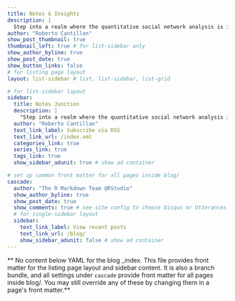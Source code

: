 ```yaml
---
title: Notes & Insights
description: |
  Step into a realm where the quantitative social network analysis is illuminated through the powerful lens of the R language. Here, programming intertwines with abundant data extracted from egocentric and sociocentric networks. Embark on an enlightening journey that delves into topics such as Social Capital, Social Inequalities, and Social Network Analysis—a perspective tailored to unveil the multifaceted layers of societal dynamics. This landscape provides a gateway to a sophisticated comprehension of societal structures and fervently encourages you to share and enhance your insights openly.
author: "Roberto Cantillan"
show_post_thumbnail: true
thumbnail_left: true # for list-sidebar only
show_author_byline: true
show_post_date: true
show_button_links: false
# for listing page layout
layout: list-sidebar # list, list-sidebar, list-grid

# for list-sidebar layout
sidebar: 
  title: Notes Junction
  description: |
    "Step into a realm where the quantitative social network analysis is illuminated through the powerful lens of the R language. Here, programming intertwines with abundant data extracted from egocentric and sociocentric networks. Embark on an enlightening journey that delves into topics such as Social Capital, Social Inequalities, and Social Network Analysis—a perspective tailored to unveil the multifaceted layers of societal dynamics. This landscape provides a gateway to a sophisticated comprehension of societal structures and fervently encourages you to share and enhance your insights openly." 
  author: "Roberto Cantillan"
  text_link_label: Subscribe via RSS
  text_link_url: /index.xml
  categories_link: true
  series_link: true
  tags_link: true
  show_sidebar_adunit: true # show ad container

# set up common front matter for all pages inside blog/
cascade:
  author: "The R Markdown Team @RStudio"
  show_author_byline: true
  show_post_date: true
  show_comments: true # see site config to choose Disqus or Utterances
  # for single-sidebar layout
  sidebar:
    text_link_label: View recent posts
    text_link_url: /blog/
    show_sidebar_adunit: false # show ad container
---
```


** No content below YAML for the blog _index. This file provides front matter for the listing page layout and sidebar content. It is also a branch bundle, and all settings under `cascade` provide front matter for all pages inside blog/. You may still override any of these by changing them in a page's front matter.**
